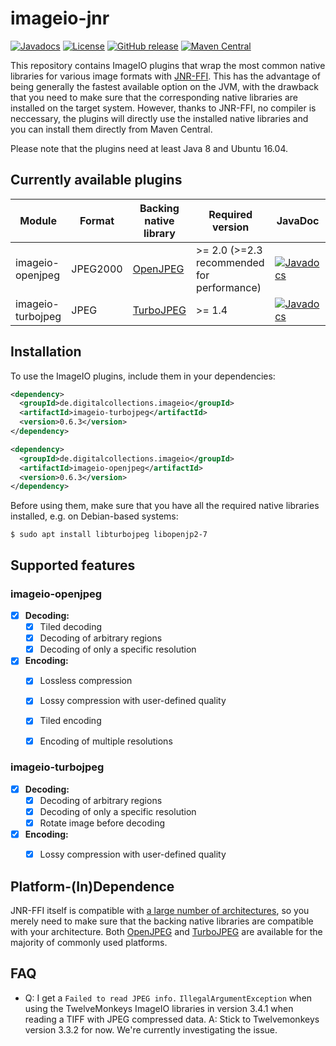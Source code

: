 # imageio-jnr

[![Javadocs](https://javadoc.io/badge/de.digitalcollections.imageio/imageio-jnr.svg)](https://javadoc.io/doc/de.digitalcollections.imageio/imageio-jnr)
[![License](https://img.shields.io/github/license/dbmdz/imageio-jnr.svg)](LICENSE)
[![GitHub release](https://img.shields.io/github/release/dbmdz/imageio-jnr.svg)](https://github.com/dbmdz/imageio-jnr/releases)
[![Maven Central](https://img.shields.io/maven-central/v/de.digitalcollections.imageio/imageio-jnr.svg)](https://central.sonatype.com/search?q=imageio-jnr)

This repository contains ImageIO plugins that wrap the most common native
libraries for various image formats with [JNR-FFI](https://github.com/jnr/jnr-ffi).
This has the advantage of being generally the fastest available option on the
JVM, with the drawback that you need to make sure that the corresponding native
libraries are installed on the target system. However, thanks to JNR-FFI, no
compiler is neccessary, the plugins will directly use the installed native
libraries and you can install them directly from Maven Central.

Please note that the plugins need at least Java 8 and Ubuntu 16.04.

## Currently available plugins

|       Module      |   Format  |      Backing native library         |             Required version               | JavaDoc
| ----------------- | --------- | ----------------------------------- | ------------------------------------------ | ---
| imageio-openjpeg  | JPEG2000  | [OpenJPEG](http://www.openjpeg.org) | \>= 2.0 (>=2.3 recommended for performance) | [![Javadocs](http://javadoc.io/badge/de.digitalcollections.imageio/imageio-openjpeg.svg)](http://javadoc.io/doc/de.digitalcollections.imageio/imageio-openjpeg)
| imageio-turbojpeg |    JPEG   | [TurboJPEG](https://libjpeg-turbo.org/About/TurboJPEG) | \>= 1.4               | [![Javadocs](http://javadoc.io/badge/de.digitalcollections.imageio/imageio-turbojpeg.svg)](http://javadoc.io/doc/de.digitalcollections.imageio/imageio-turbojpeg)


## Installation
To use the ImageIO plugins, include them in your dependencies:

```xml
<dependency>
  <groupId>de.digitalcollections.imageio</groupId>
  <artifactId>imageio-turbojpeg</artifactId>
  <version>0.6.3</version>
</dependency>

<dependency>
  <groupId>de.digitalcollections.imageio</groupId>
  <artifactId>imageio-openjpeg</artifactId>
  <version>0.6.3</version>
</dependency>
```

Before using them, make sure that you have all the required native libraries
installed, e.g. on Debian-based systems:

```
$ sudo apt install libturbojpeg libopenjp2-7
```


## Supported features

### imageio-openjpeg

- [x] **Decoding:**
  * [x] Tiled decoding
  * [x] Decoding of arbitrary regions
  * [x] Decoding of only a specific resolution
- [x] **Encoding:**
  * [x] Lossless compression
  * [x] Lossy compression with user-defined quality
  * [x] Tiled encoding
  * [x] Encoding of multiple resolutions
  
  
### imageio-turbojpeg
- [x] **Decoding:**
  * [x] Decoding of arbitrary regions
  * [x] Decoding of only a specific resolution
  * [x] Rotate image before decoding
- [x] **Encoding:**
  * [x] Lossy compression with user-defined quality


## Platform-(In)Dependence

JNR-FFI itself is compatible with [a large number of architectures](https://github.com/jnr/jffi/tree/master/archive),
so you merely need to make sure that the backing native libraries are compatible with your architecture.
Both [OpenJPEG](https://packages.debian.org/stretch/libopenjp2-7) and [TurboJPEG](https://packages.debian.org/stretch/libturbojpeg0)
are available for the majority of commonly used platforms.

## FAQ

- Q: I get a `Failed to read JPEG info.` `IllegalArgumentException` when using the TwelveMonkeys ImageIO libraries in version 3.4.1 when reading a TIFF with JPEG compressed data.
  A: Stick to Twelvemonkeys version 3.3.2 for now. We're currently investigating the issue.
